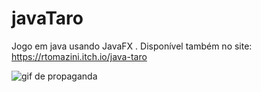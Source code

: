 # javaTaro
Jogo em java usando JavaFX . Disponível também no site: https://rtomazini.itch.io/java-taro


![gif de propaganda](https://img.itch.zone/aW1nLzQ1MzE1MzcuZ2lm/347x500/%2Bd5IV5.gif)
